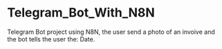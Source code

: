 # Telegram_Bot_With_N8N
Telegram Bot project using N8N, the user send a photo of an invoive and the bot tells the user the: Date.
